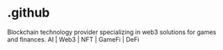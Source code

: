 # .github
Blockchain technology provider specializing in web3 solutions for games and finances.  AI | Web3 | NFT | GameFi | DeFi
